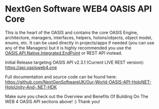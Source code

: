 ﻿# NextGen Software WEB4 OASIS API Core

This is the heart of the OASIS and contains the core OASIS Engine, architecture, managers, interfaces, helpers, holons/objects, object model, enums, etc. It can be used directly in projects/apps if needed (you can use any of the Managers) but it is highly recommended you use the [OASIS.API.Native.Integrated.EndPoint](https://www.nuget.org/packages/NextGenSoftware.OASIS.API.Native.Integrated.EndPoint) or REST API instead.

Initial Release targeting OASIS API v2.3.1 (Current LIVE REST version):
https://api.oasisweb4.one

Full documentation and source code can be found here:
https://github.com/NextGenSoftwareUK/Our-World-OASIS-API-HoloNET-HoloUnity-And-.NET-HDK

Make sure you check out the Overview and Benefits Of Building On The WEB 4 OASIS API sections above! :) Thank you!


